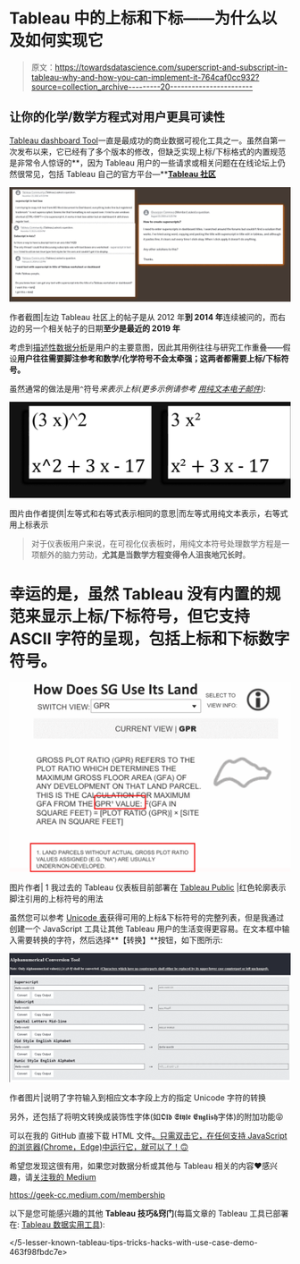 # Tableau 中的上标和下标——为什么以及如何实现它

> 原文：<https://towardsdatascience.com/superscript-and-subscript-in-tableau-why-and-how-you-can-implement-it-764caf0cc932?source=collection_archive---------20----------------------->

## 让你的化学/数学方程式对用户更具可读性

[Tableau dashboard Tool](https://www.tableau.com/)一直是最成功的商业数据可视化工具之一。虽然自第一次发布以来，它已经有了多个版本的修改，但缺乏实现上标/下标格式的内置规范是非常令人惊讶的**，因为 Tableau 用户的一些请求或相关问题在在线论坛上仍然很常见，包括 Tableau 自己的官方平台—**[**Tableau 社区**](https://community.tableau.com/s/)

![](img/a1fc11841b6b2fd4f9f1efac5efe4e0b.png)

作者截图|左边 Tableau 社区上的帖子是从 2012 年**到 2014 年**连续被问的，而右边的另一个相关帖子的日期**至少是最近的 2019 年**

考虑到[描述性数据分析](https://www.analyticssteps.com/blogs/overview-descriptive-analysis)是用户的主要意图，因此其用例往往与研究工作重叠——假设**用户往往需要脚注参考和数学/化学符号不会太牵强；这两者都需要上标/下标符号。**

虽然通常的做法是用`^`符号*来表示上标(更多示例请参考* [*用纯文本电子邮件*](https://pages.uoregon.edu/ncp/Courses/MathInPlainTextEmail.html)*)*:

![](img/5f83e939d3492047207f6b18c2aaf9e2.png)

图片由作者提供|左等式和右等式表示相同的意思|而左等式用纯文本表示，右等式用上标表示

> 对于仪表板用户来说，在可视化仪表板时，用纯文本符号处理数学方程是一项额外的脑力劳动，**尤其是当数学方程变得令人沮丧地冗长时**。

# **幸运的是，虽然 Tableau 没有内置的**规范来显示上标/下标符号，但它支持 ASCII 字符的呈现，包括上标和下标数字符号。

![](img/defa5541ed4aa67be8f6c18362cb9ab3.png)

图片作者| 1 我过去的 Tableau 仪表板目前部署在 [Tableau Public](https://public.tableau.com/app/profile/charmaine.chui/viz/HowDoesSGUseitsLand/how_SG_uses_its_land) |红色轮廓表示脚注引用的上标符号的用法

虽然您可以参考 [Unicode 表](https://unicode-table.com/en/sets/)获得可用的上标&下标符号的完整列表，但是我通过创建一个 JavaScript 工具让其他 Tableau 用户的生活变得更容易。在文本框中输入需要转换的字符，然后选择**【转换】**按钮，如下图所示:

![](img/78f934084ace4c0df3f8774afd0445ca.png)

作者图片|说明了字符输入到相应文本字段上方的指定 Unicode 字符的转换

另外，还包括了将明文转换成装饰性字体(如𝕺𝖑𝖉 𝕾𝖙𝖞𝖑𝖊 𝕰𝖓𝖌𝖑𝖎𝖘𝖍字体)的附加功能😝

可以在我的 GitHub 直接下载 HTML 文件[。只需双击它，在任何支持 JavaScript 的浏览器(Chrome，Edge)中运行它，就可以了！🙃](https://gist.githubusercontent.com/incubated-geek-cc/cf051097ef241a25a5138484d2d15107/raw/618e9f8a8bec13a5a36d5c882f054742e582e5dc/TableauScriptingTool.html)

希望您发现这很有用，如果您对数据分析或其他与 Tableau 相关的内容❤感兴趣，请[关注我的 Medium](https://medium.com/@geek-cc)

<https://geek-cc.medium.com/membership>  

以下是您可能感兴趣的其他 **Tableau 技巧&窍门**(每篇文章的 Tableau 工具已部署在: [Tableau 数据实用工具](https://tableau-data-utility.glitch.me/)):

</how-to-plot-a-custom-map-image-on-tableau-dashboard-in-just-3-easy-steps-no-calculations-required-8db0d41680c4>  </leverage-on-d3-js-v4-to-build-a-network-graph-for-tableau-with-ease-cc274cba69ce>  </selective-formatting-of-numbers-in-tableau-f5035cc64b68>  </5-lesser-known-tableau-tips-tricks-hacks-with-use-case-demo-463f98fbdc7e>  </underrated-combined-functionalities-of-tableau-point-linestring-polygon-mapping-b4c0568a4de2> 